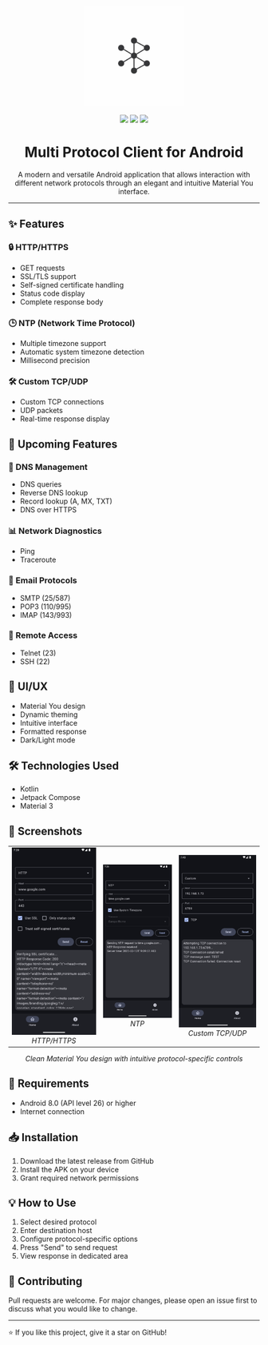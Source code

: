 <p align="center">
  <img src="imgs/logo/logo_mpc.jpg" width="200" height="200" alt="MultiProtocolClient Logo">
</p>

<p align="center">
  <img src="https://img.shields.io/badge/Material%20You-Enabled-blue">
  <img src="https://img.shields.io/badge/platform-Android-brightgreen">
  <img src="https://img.shields.io/badge/kotlin-100%25-blueviolet">
</p>

<h1 align="center">Multi Protocol Client for Android</h1>

<p align="center">
  A modern and versatile Android application that allows interaction with different network protocols through an elegant and intuitive Material You interface.
</p>

---

## ✨ Features

### 🔒 HTTP/HTTPS
- GET requests
- SSL/TLS support
- Self-signed certificate handling
- Status code display
- Complete response body

### 🕒 NTP (Network Time Protocol)
- Multiple timezone support
- Automatic system timezone detection
- Millisecond precision

### 🛠 Custom TCP/UDP
- Custom TCP connections
- UDP packets
- Real-time response display

## 🚀 Upcoming Features

### 📡 DNS Management
- DNS queries
- Reverse DNS lookup
- Record lookup (A, MX, TXT)
- DNS over HTTPS

### 📊 Network Diagnostics
- Ping
- Traceroute

### 📧 Email Protocols
- SMTP (25/587)
- POP3 (110/995)
- IMAP (143/993)

### 🔐 Remote Access
- Telnet (23)
- SSH (22)

## 🎨 UI/UX
- Material You design
- Dynamic theming
- Intuitive interface
- Formatted response
- Dark/Light mode

## 🛠 Technologies Used
- Kotlin
- Jetpack Compose
- Material 3

## 📱 Screenshots

<div align="center">
  <table align="center" style="margin: 0 auto">
    <tr>
      <td align="center">
        <img src="imgs/screenshot/http.png" width="250" alt="HTTP Screenshot">
        <br>
        <em>HTTP/HTTPS</em>
      </td>
      <td align="center">
        <img src="imgs/screenshot/ntp.png" width="250" alt="NTP Screenshot">
        <br>
        <em>NTP</em>
      </td>
      <td align="center">
        <img src="imgs/screenshot/custom.png" width="250" alt="Custom Screenshot">
        <br>
        <em>Custom TCP/UDP</em>
      </td>
    </tr>
  </table>
</div>

<p align="center">
  <em>Clean Material You design with intuitive protocol-specific controls</em>
</p>


## 🔧 Requirements
- Android 8.0 (API level 26) or higher
- Internet connection

## 📥 Installation
1. Download the latest release from GitHub
2. Install the APK on your device
3. Grant required network permissions

## 💡 How to Use
1. Select desired protocol
2. Enter destination host
3. Configure protocol-specific options
4. Press "Send" to send request
5. View response in dedicated area

## 🤝 Contributing
Pull requests are welcome. For major changes, please open an issue first to discuss what you would like to change.

---

⭐ If you like this project, give it a star on GitHub!
